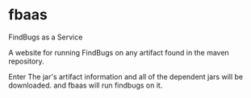 fbaas
=====

FindBugs as a Service


A website for running FindBugs on any artifact found in the maven repository.


Enter The jar's artifact information and all of the dependent jars will be downloaded. and fbaas will run findbugs on it.
